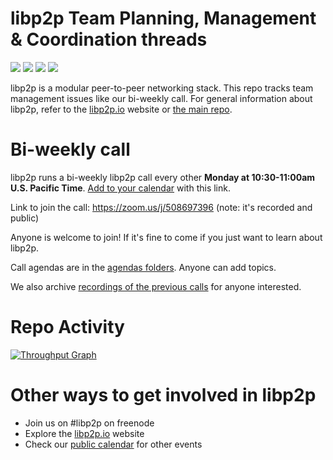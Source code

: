 # libp2p Team Planning, Management & Coordination threads

<a href="http://protocol.ai"><img src="https://img.shields.io/badge/made%20by-Protocol%20Labs-blue.svg?style=flat-square" /></a>
<a href="http://libp2p.io/"><img src="https://img.shields.io/badge/project-libp2p-yellow.svg?style=flat-square" /></a>
<a href="http://webchat.freenode.net/?channels=%23libp2p"><img src="https://img.shields.io/badge/freenode-%23libp2p-yellow.svg?style=flat-square" /></a>
<a href="https://waffle.io/libp2p/libp2p"><img src="https://img.shields.io/badge/pm-waffle-yellow.svg?style=flat-square" /></a>

libp2p is a modular peer-to-peer networking stack.  This repo tracks team management issues like our bi-weekly call.  For general information about libp2p, refer to the [libp2p.io](https://libp2p.io/) website or [the main repo](https://github.com/libp2p/libp2p).

# Bi-weekly call

libp2p runs a bi-weekly libp2p call every other **Monday at 10:30-11:00am U.S. Pacific Time**.  [Add to your calendar](https://calendar.google.com/event?action=TEMPLATE&tmeid=NDV0MGFlMmJlYnNyaHBkMGI4M3NqMG5nZGdfMjAxODA2MThUMTczMDAwWiBsaWJwMnAuaW9fMHE5NjgyaTN0ZTdlYW5oZTlxN2FlMWM1OGdAZw&tmsrc=libp2p.io_0q9682i3te7eanhe9q7ae1c58g%40group.calendar.google.com&scp=ALL) with this link.

Link to join the call:  https://zoom.us/j/508697396 (note:  it's recorded and public)

Anyone is welcome to join!  If it's fine to come if you just want to learn about libp2p.

Call agendas are in the [agendas folders](https://github.com/libp2p/pm/tree/master/agendas).  Anyone can add topics.

We also archive [recordings of the previous calls](https://github.com/libp2p/pm/tree/master/recordings) for anyone interested.

# Repo Activity

[![Throughput Graph](https://graphs.waffle.io/libp2p/libp2p/throughput.svg)](https://waffle.io/libp2p/libp2p/metrics/throughput)

# Other ways to get involved in libp2p

* Join us on #libp2p on freenode
* Explore the [libp2p.io](https://libp2p.io/) website
* Check our [public calendar](https://calendar.google.com/calendar/b/1?cid=bGlicDJwLmlvXzBxOTY4MmkzdGU3ZWFuaGU5cTdhZTFjNThnQGdyb3VwLmNhbGVuZGFyLmdvb2dsZS5jb20) for other events

